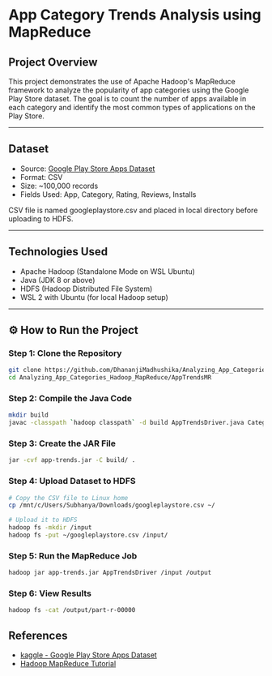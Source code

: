 # App Category Trends Analysis using MapReduce

## Project Overview

This project demonstrates the use of Apache Hadoop's MapReduce framework to analyze the popularity of app categories using the Google Play Store dataset. The goal is to count the number of apps available in each category and identify the most common types of applications on the Play Store.

---

## Dataset

- Source: [Google Play Store Apps Dataset](https://www.kaggle.com/datasets/lava18/google-play-store-apps)
- Format: CSV
- Size: ~100,000 records
- Fields Used: App, Category, Rating, Reviews, Installs

CSV file is named googleplaystore.csv and placed in local directory before uploading to HDFS.

---

## Technologies Used

- Apache Hadoop (Standalone Mode on WSL Ubuntu)
- Java (JDK 8 or above)
- HDFS (Hadoop Distributed File System)
- WSL 2 with Ubuntu (for local Hadoop setup)

---

## ⚙️ How to Run the Project

### Step 1: Clone the Repository

```bash
git clone https://github.com/DhananjiMadhushika/Analyzing_App_Categories_Hadoop_MapReduce
cd Analyzing_App_Categories_Hadoop_MapReduce/AppTrendsMR


```
### Step 2: Compile the Java Code

```bash
mkdir build
javac -classpath `hadoop classpath` -d build AppTrendsDriver.java CategoryCountMapper.java CategoryCountReducer.java

```

### Step 3: Create the JAR File

```bash
jar -cvf app-trends.jar -C build/ .

```
### Step 4: Upload Dataset to HDFS

```bash
# Copy the CSV file to Linux home
cp /mnt/c/Users/Subhanya/Downloads/googleplaystore.csv ~/

# Upload it to HDFS
hadoop fs -mkdir /input
hadoop fs -put ~/googleplaystore.csv /input/

```

### Step 5: Run the MapReduce Job

```bash
hadoop jar app-trends.jar AppTrendsDriver /input /output

```

### Step 6: View Results

```bash
hadoop fs -cat /output/part-r-00000

```

## References

* [kaggle - Google Play Store Apps Dataset](https://www.kaggle.com/datasets/lava18/google-play-store-apps)
* [Hadoop MapReduce Tutorial](https://hadoop.apache.org/docs/stable/hadoop-mapreduce-client/hadoop-mapreduce-client-core/MapReduceTutorial.html)
